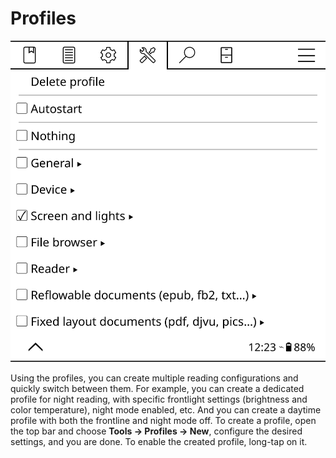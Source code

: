 # Profiles

![](img/profiles.png)

Using the profiles, you can create multiple reading configurations and quickly switch between them. For example, you can create a dedicated profile for night reading, with specific frontlight settings (brightness and color temperature), night mode enabled, etc. And you can create a daytime profile with both the frontline and night mode off. To create a profile, open the top bar and choose **Tools -> Profiles -> New**, configure the desired settings, and you are done. To enable the created profile, long-tap on it.